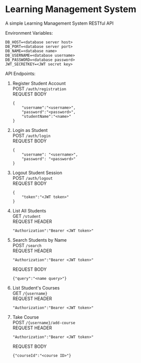 
# Learning Management System

A simple Learning Management System RESTful API

Environment Variables:
```
DB_HOST=<database server host>
DB_PORT=<database server port>
DB_NAME=<database name>
DB_USERNAME=<database username>
DB_PASSWORD=<database password>
JWT_SECRETKEY=<JWT secret key>
```
API Endpoints:

1. Register Student Account  
   POST `/auth/registration`  
   REQUEST BODY
   ```
   {
       "username":"<username>",
       "password":"<password>",
       "studentName":"<name>"
   }
   ```

2. Login as Student  
   POST `/auth/login`  
   REQUEST BODY
   ```
   {
       "username": "<username>",
       "password": "<password>"
   }
   ```

3. Logout Student Session  
   POST `/auth/logout`  
   REQUEST BODY
   ```
   {
       "token":"<JWT token>"
   }
   ```

4. List All Students  
   GET `/student`  
   REQUEST HEADER
   ```
   "Authorization":"Bearer <JWT token>"
   ```

5. Search Students by Name  
   POST `/search`  
   REQUEST HEADER
   ```
   "Authorization":"Bearer <JWT token>"
   ```
   REQUEST BODY
   ```
   {"query":"<name query>"}
   ```

6. List Student's Courses  
   GET `/{username}`  
   REQUEST HEADER
   ```
   "Authorization":"Bearer <JWT token>"
   ```

7. Take Course  
   POST `/{username}/add-course`  
   REQUEST HEADER
   ```
   "Authorization":"Bearer <JWT token>"
   ```
   REQUEST BODY
   ```
   {"courseId":"<course ID>"}
   ```
